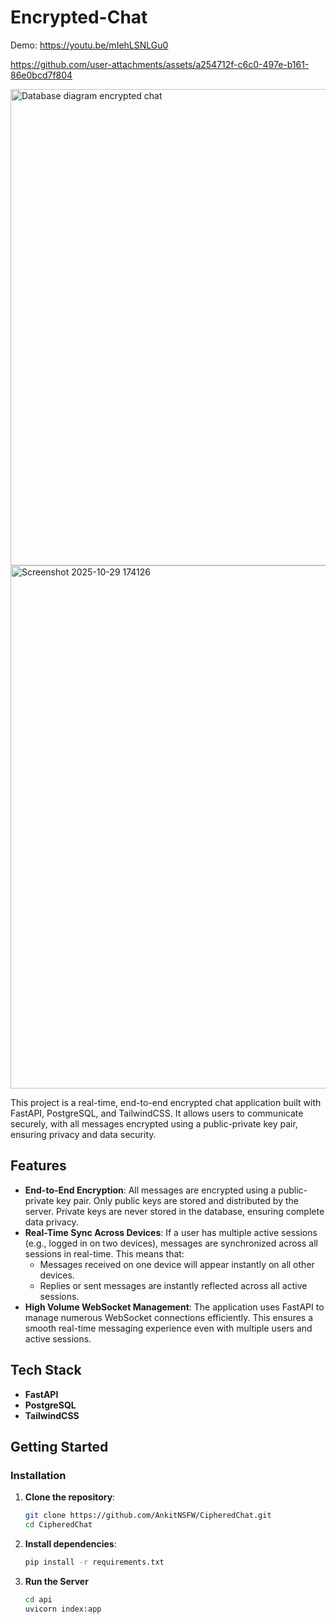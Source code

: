 # Encrypted-Chat

Demo: https://youtu.be/mIehLSNLGu0


https://github.com/user-attachments/assets/a254712f-c6c0-497e-b161-86e0bcd7f804


<img width="1191" height="762" alt="Database diagram encrypted chat" src="https://github.com/user-attachments/assets/3ed943dd-a346-4089-99fb-acfa7cb95c94" />
<img width="1375" height="837" alt="Screenshot 2025-10-29 174126" src="https://github.com/user-attachments/assets/ef23d493-223c-4520-b817-81d1ac455d0d" />


This project is a real-time, end-to-end encrypted chat application built with FastAPI, PostgreSQL, and TailwindCSS. It allows users to communicate securely, with all messages encrypted using a public-private key pair, ensuring privacy and data security.

## Features

- **End-to-End Encryption**: All messages are encrypted using a public-private key pair. Only public keys are stored and distributed by the server. Private keys are never stored in the database, ensuring complete data privacy.
- **Real-Time Sync Across Devices**: If a user has multiple active sessions (e.g., logged in on two devices), messages are synchronized across all sessions in real-time. This means that:
  - Messages received on one device will appear instantly on all other devices.
  - Replies or sent messages are instantly reflected across all active sessions.
- **High Volume WebSocket Management**: The application uses FastAPI to manage numerous WebSocket connections efficiently. This ensures a smooth real-time messaging experience even with multiple users and active sessions.

## Tech Stack

- **FastAPI**
- **PostgreSQL**
- **TailwindCSS**

## Getting Started

### Installation

1. **Clone the repository**:
   ```bash
   git clone https://github.com/AnkitNSFW/CipheredChat.git
   cd CipheredChat

2. **Install dependencies**:
   ```bash
   pip install -r requirements.txt

3. **Run the Server**
   ```bash
   cd api
   uvicorn index:app
